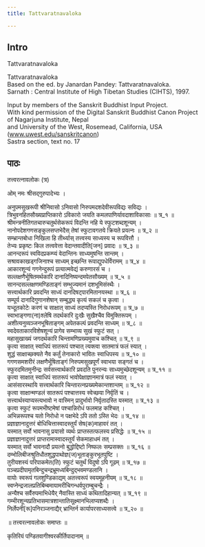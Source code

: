 ```yaml
---
title: Tattvaratnavaloka

---
```

## Intro
  
  
  
  
Tattvaratnavaloka  
  
  
  
  
  
Tattvaratnavaloka  
Based on the ed. by Janardan Pandey: Tattvaratnavaloka.   
Sarnath : Central Institute of High Tibetan Studies (CIHTS), 1997.  
  
  
Input by members of the Sanskrit Buddhist Input Project.  
With kind permission of the Digital Sanskrit Buddhist Canon Project  
of Nagarjuna Institute, Nepal  
and University of the West, Rosemead, California, USA  
(www.uwest.edu/sanskritcanon)  
Sastra section, text no. 17  
  
  
  
  


## पाठः
  
  
  
  
  
  
तत्त्वरत्नावलोकः (त्र)  
  
ओम् नमः श्रीसद्गुरुपादेभ्यः ।  
  
अनुपमसुखरूपी श्रीनिवासो ऽनिवासो निरुपमदशदेवीरूपविद्यः सविद्यः ।  
त्रिभुवनहितसौख्यप्राप्तिकारो ऽविकारो जयति कमलपाणिर्यावदाशाविकासाः ॥ त्र_१ ॥  
श्रीमन्त्रनीतिगतचारुचतुर्थसेकरूपं विदन्ति नहि ये स्फुटशब्दशून्यम् ।  
नानोपदेशगणसङ्कुलसप्तभेदैस् तेषां स्फुटावगतये क्रियते प्रयत्नः ॥ त्र_२ ॥  
सम्भ्रान्तबोधा निखिला हि तीर्थ्यास् तत्त्वस्य साध्यस्य च रूपवित्तौ ।  
तेभ्यः प्रकृष्टः किल तत्त्ववेत्ता वेदान्तवादीति[जन] प्रवादः ॥ त्र_३ ॥  
आनन्दरूपं स्वविदप्रकम्प्यं वेदान्तिनः साध्यमुषन्ति सान्तम् ।  
सश्रावकाखड्गजिनाश्च साध्यम् इच्छन्ति रूपाद्युपधेर्विरामम् ॥ त्र_४ ॥  
आकारशून्यं गगनेन्दुरूपं प्रत्यात्मवेद्यं करुणारसं च ।  
सल्लक्षणैर्भूषितमर्थकारि दानादिनिष्यन्दमपेतसौख्यम् ॥ त्र_५ ॥  
सानन्दसल्लक्षणमण्डिताङ्गं सम्भुज्यमानं दशभूमिसंस्थैः ।  
सत्त्वार्थकारि प्रवदन्ति साध्यं दानदिषट्पारमितानयस्था ॥ त्र_६ ॥  
सम्पूर्य दानादिगुणानशेषान् सम्बुद्ध्य कृत्यं सकलं च कृत्वा ।  
यभ्दूतकोटेः करणं च साक्षात् साध्यं तदप्यस्ति निरोधरूपम् ॥ त्र_७ ॥  
स्वाभाङ्गणा(ना)श्लेषि तदर्थकारि दुःखैः सुखैश्चैव विमुक्तिरूपम् ।  
अशीत्यनुव्यञ्जनभूषिताङ्गम् अपेतकल्पं प्रवदन्ति साध्यम् ॥ त्र_८ ॥  
स्वदेवताकारविशेषशून्यं प्रागेव सम्भाव्य सुखं स्फुटं सत् ।  
महासुखाख्यं जगदर्थकारि चिन्तामणिप्रख्यमुवाच कश्चित् ॥ त्र_९ ॥  
कृत्वा साक्षात् स्वाधिपं सातरूपं पश्चात् त्यक्त्वा सातमात्रं फलं स्यात् ।  
शुद्धं साक्षाच्छक्यते नैव कर्तुं तेनाकारो भावितः स्वाधिपस्य ॥ त्र_१० ॥  
गगणसमशरीरं लक्षणैर्भूषिताङ्गं निरुपमसुखपूर्णं स्वाभया सङ्गतं च ।  
स्फुरदमितमुनीन्द्रः सर्वसत्त्वार्थकारि प्रवदति पुनरन्यः साध्यमुच्छेदशून्यम् ॥ त्र_११ ॥  
कृत्वा साक्षात् स्वाधिपं सातरूपं भावोपेक्षाज्ञानमात्रं फलं स्यात् ।  
आसंसारस्थायि सत्त्वार्थकारि चिन्तारत्नप्रख्यमेकान्तशान्तम् ॥ त्र_१२ ॥  
कृत्वा साक्षान्मण्डलं सातरूपं पश्चात्तस्य स्वेच्छया निर्वृतिं च ।  
सत्त्वार्थस्याप्यस्त्यभावो न वास्मिन् प्रादुर्भावो निर्वृतादस्ति यस्मात् ॥ त्र_१३ ॥  
कृत्वा स्फुटं रूपमभीष्टमेषां पश्चान्निरोधं फलमाह कश्चित् ।  
अभिन्नरूपश्च यतो निरोधो न पक्षभेदे ऽपि ततो ऽस्ति भेदः ॥ त्र_१४ ॥  
प्रज्ञाज्ञानादुत्तरं बोधिचित्तास्वादस्तुर्यं सेष(क)माहावरं तत् ।  
यस्मात् सर्वो भावनासु प्रयासो व्यर्थः प्राप्तस्तत्फलस्य प्रसिद्धेः ॥ त्र_१५ ॥  
प्रज्ञाज्ञानादुत्तरं प्राप्तरामास्वादस्तुर्यं सेकमाहाधमं तत् ।  
यस्मात् सर्वो भावनादौ प्रयत्नो बुद्धोद्दिष्टो निष्फलः सम्प्रसक्तः ॥ त्र_१६ ॥  
दम्भोलिबीजश्रुतिधौतशुद्धपाथोज्ञ(ज)भूताङ्कुरभूतपुष्टि ।  
तुरीयशस्यं परिपाकमेत(ति) स्फुटं चतुर्थं विदुषो ऽपि गूढम् ॥ त्र_१७ ॥  
पञ्चप्रदीपामृतबिन्दुचन्द्रभ्रूमध्यबिन्दुद्भवमण्डलानि ।  
वायोः स्वरूपं गलशुण्डिकाद्यम् अतत्त्वरूपं स्वयमूहनीयम् ॥ त्र_१८ ॥  
स्वप्नेन्द्रजालप्रतिबिम्बमायामरीचिगन्धर्वपुराम्बुचन्द्रैः ।  
अन्यैश्च सर्वैरुपमाभिधेयैर् नैवास्ति साध्यं कथितादिहान्यत् ॥ त्र_१९ ॥  
गम्भीरशून्यप्रतिभासमात्रशान्तातिसूक्ष्मानभिलाप्यशब्दैः ।  
निर्लेपनी[रू]पनिरञ्जनाद्यैर् भ्रान्तिर्न कार्यापरसाध्यसत्त्वे ॥ त्र_२० ॥  
  
॥ तत्त्वरत्नावलोकः समाप्तः ॥  
  
कृतिरियं पण्डितवागीश्वरकीर्तिपादानाम् ॥  
  
  
  
